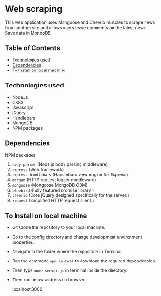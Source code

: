 # Web scraping

This web application uses Mongoose and Cheerio muscles to scrape news from another site and allows users leave comments on the latest news. Save data in MongoDB.

## Table of Contents

- [Technologies used](#technologies-used)
- [Dependencies](#dependencies)
- [To Install on local machine](#to-install-on-local-machine)

## Technologies used
* NodeJs
* CSS3
* Javascript
* jQuery
* Handlebars
* MongoDB
* NPM packages

## Dependencies
NPM packages

1. `body-parser` (Node.js body parsing middleware)
1. `express` (Web framework)
1. `express-handlebars` (Handlebars view engine for Express)
1. `morgan` (HTTP request logger middleware)
1. `mongoose` (Mongoose MongoDB ODM)
1. `bluebird` (Fully featured promise library )
1. `cheerio` (Core jQuery designed specifically for the server.)
1. `request` (Simplified HTTP request client.)

## To Install on local machine

* Git Clone the repository to your local machine.
* Go to the config directory and change development environment properties.
* Navigate to the folder where the repository in Terminal.
* Run the command `npm install` to download the required dependencies.
* Then type `node server.js` in terminal inside the directory.
* Then run below address on browser.
	
	localhost:3000
